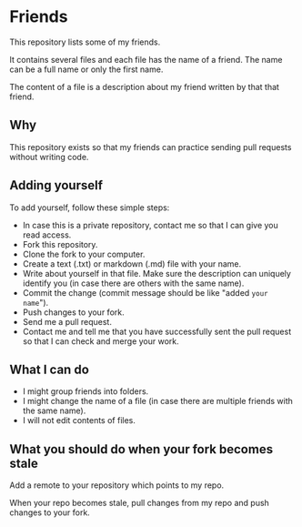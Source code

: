 # Friends

This repository lists some of my friends.

It contains several files and each file has the name of a friend. The name can be a full name or only the first name.

The content of a file is a description about my friend written by that that friend.

## Why

This repository exists so that my friends can practice sending pull requests without writing code.

## Adding yourself

To add yourself, follow these simple steps:

* In case this is a private repository, contact me so that I can give you read access.
* Fork this repository.
* Clone the fork to your computer.
* Create a text (.txt) or markdown (.md) file with your name.
* Write about yourself in that file. Make sure the description can uniquely identify you (in case there are others with the same name).
* Commit the change (commit message should be like "added `your name`").
* Push changes to your fork.
* Send me a pull request.
* Contact me and tell me that you have successfully sent the pull request so that I can check and merge your work.

## What I can do

* I might group friends into folders.
* I might change the name of a file (in case there are multiple friends with the same name).
* I will not edit contents of files.

## What you should do when your fork becomes stale

Add a remote to your repository which points to my repo.

When your repo becomes stale, pull changes from my repo and push changes to your fork.

